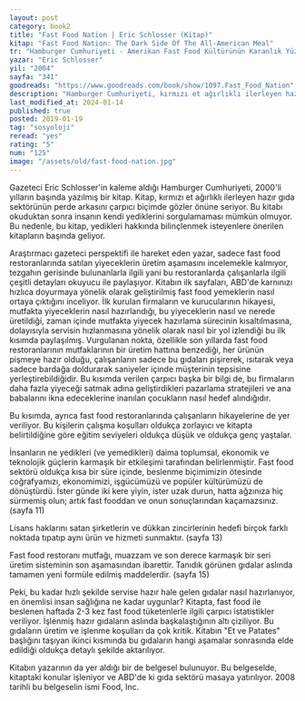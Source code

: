 ```yaml
---
layout: post
category: book2
title: "Fast Food Nation | Eric Schlosser (Kitap)"
kitap: "Fast Food Nation: The Dark Side Of The All-American Meal"
tr: "Hamburger Cumhuriyeti - Amerikan Fast Food Kültürünün Karanlık Yüzü"
yazar: "Eric Schlosser"
yil: "2004"
sayfa: "341"
goodreads: "https://www.goodreads.com/book/show/1097.Fast_Food_Nation"
description: "Hamburger Cumhuriyeti, kırmızı et ağırlıklı ilerleyen hazır gıda sektörünün perde arkasını çarpıcı biçimde gözler önüne seriyor."
last_modified_at: 2024-01-14
published: true
posted: 2019-01-19
tag: "sosyoloji"
reread: "yes"
rating: "5"
num: "125"
image: "/assets/old/fast-food-nation.jpg"
---
```


Gazeteci Eric Schlosser'in kaleme aldığı Hamburger Cumhuriyeti, 2000'li yılların başında yazılmış bir kitap. Kitap, kırmızı et ağırlıklı ilerleyen hazır gıda sektörünün perde arkasını çarpıcı biçimde gözler önüne seriyor. Bu kitabı okuduktan sonra insanın kendi yediklerini sorgulamaması mümkün olmuyor. Bu nedenle, bu kitap, yedikleri hakkında bilinçlenmek isteyenlere önerilen kitapların başında geliyor.

Araştırmacı gazeteci perspektifi ile hareket eden yazar, sadece fast food restoranlarında satılan yiyeceklerin üretim aşamasını incelemekle kalmıyor, tezgahın gerisinde bulunanlarla ilgili yani bu restoranlarda çalışanlarla ilgili çeşitli detayları okuyucu ile paylaşıyor. Kitabın ilk sayfaları, ABD'de karnınızı hızlıca doyurmaya yönelik olarak geliştirilmiş fast food yemeklerin nasıl ortaya çıktığını inceliyor. İlk kurulan firmaların ve kurucularının hikayesi, mutfakta yiyeceklerin nasıl hazırlandığı, bu yiyeceklerin nasıl ve nerede üretildiği, zaman içinde mutfakta yiyecek hazırlama sürecinin kısaltılmasına, dolayısıyla servisin hızlanmasına yönelik olarak nasıl bir yol izlendiği bu ilk kısımda paylaşılmış. Vurgulanan nokta, özellikle son yıllarda fast food restoranlarının mutfaklarının bir üretim hattına benzediği, her ürünün pişmeye hazır olduğu, çalışanların sadece bu gıdaları pişirerek, ısıtarak veya sadece bardağa doldurarak saniyeler içinde müşterinin tepsisine yerleştirebildiğidir. Bu kısımda verilen çarpıcı başka bir bilgi de, bu firmaların daha fazla yiyeceği satmak adına geliştirdikleri pazarlama stratejileri ve ana babalarını ikna edeceklerine inanılan çocukların nasıl hedef alındığıdır.

Bu kısımda, ayrıca fast food restoranlarında çalışanların hikayelerine de yer veriliyor. Bu kişilerin çalışma koşulları oldukça zorlayıcı ve kitapta belirtildiğine göre eğitim seviyeleri oldukça düşük ve oldukça genç yaştalar.

İnsanların ne yedikleri (ve yemedikleri) daima toplumsal, ekonomik ve teknolojik güçlerin karmaşık bir etkileşimi tarafından belirlenmiştir. Fast food sektörü oldukça kısa bir süre içinde, beslenme biçimimizin ötesinde coğrafyamızı, ekonomimizi, işgücümüzü ve popüler kültürümüzü de dönüştürdü. İster günde iki kere yiyin, ister uzak durun, hatta ağzınıza hiç sürmemiş olun; artık fast fooddan ve onun sonuçlarından kaçamazsınız. (sayfa 11)

Lisans haklarını satan şirketlerin ve dükkan zincirlerinin hedefi birçok farklı noktada tıpatıp aynı ürün ve hizmeti sunmaktır. (sayfa 13)

Fast food restoranı mutfağı, muazzam ve son derece karmaşık bir seri üretim sisteminin son aşamasından ibarettir. Tanıdık görünen gıdalar aslında tamamen yeni formüle edilmiş maddelerdir. (sayfa 15)

Peki, bu kadar hızlı şekilde servise hazır hale gelen gıdalar nasıl hazırlanıyor, en önemlisi insan sağlığına ne kadar uygunlar? Kitapta, fast food ile beslenen haftada 2-3 kez fast food tüketenlerle ilgili çarpıcı istatistikler veriliyor. İşlenmiş hazır gıdaların aslında başkalaştığının altı çiziliyor. Bu gıdaların üretim ve işlenme koşulları da çok kritik. Kitabın "Et ve Patates" başlığını taşıyan ikinci kısmında bu gıdaların hangi aşamalar sonrasında elde edildiği oldukça detaylı şekilde aktarılıyor.

Kitabın yazarının da yer aldığı bir de belgesel bulunuyor. Bu belgeselde, kitaptaki konular işleniyor ve ABD'de ki gıda sektörü masaya yatırılıyor. 2008 tarihli bu belgeselin ismi Food, Inc.
